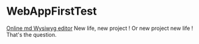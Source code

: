 # WebAppFirstTest
[Online md Wysiwyg editor](https://stackedit.io/app#)
New life, new project ! Or new project new life !
That's the question.
